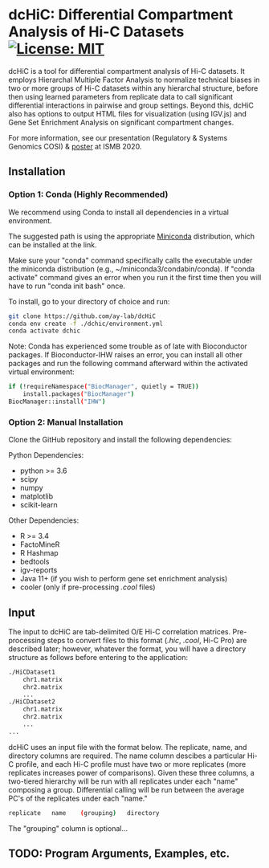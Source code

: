 # dcHiC: Differential Compartment Analysis of Hi-C Datasets [![License: MIT](https://img.shields.io/badge/License-MIT-yellow.svg)](https://opensource.org/licenses/MIT)

dcHiC is a tool for differential compartment analysis of Hi-C datasets. It employs Hierarchal Multiple Factor Analysis to normalize technical biases in two or more groups of Hi-C datasets within any hierarchal structure, before then using learned parameters from replicate data to call significant differential interactions in pairwise and group settings. Beyond this, dcHiC also has options to output HTML files for visualization (using IGV.js) and Gene Set Enrichment Analysis on significant compartment changes. 

For more information, see our presentation (Regulatory & Systems Genomics COSI) & <a href = "https://iscb-ismb20.myconferencenow.com/poster/dchic-differential-compartment-analysis-of-hi-c-datasets/"> poster</a> at ISMB 2020. 

## Installation

### Option 1: Conda (Highly Recommended)

We recommend using Conda to install all dependencies in a virtual environment. 

The suggested path is using the appropriate <a href="https://docs.conda.io/en/latest/miniconda.html/">Miniconda</a> distribution, which can be installed at the link. 

Make sure your "conda" command specifically calls the executable under the miniconda distribution (e.g., ~/miniconda3/condabin/conda). If "conda activate" command gives an error when you run it the first time then you will have to run "conda init bash" once.

To install, go to your directory of choice and run:

```bash
git clone https://github.com/ay-lab/dcHiC
conda env create -f ./dchic/environment.yml
conda activate dchic
```

Note: Conda has experienced some trouble as of late with Bioconductor packages. If Bioconductor-IHW raises an error, you can install all other packages and run the following command afterward within the activated virtual environment: 

```bash
if (!requireNamespace("BiocManager", quietly = TRUE))
    install.packages("BiocManager")
BiocManager::install("IHW")
```

### Option 2: Manual Installation

Clone the GitHub repository and install the following dependencies: 

Python Dependencies:
- python >= 3.6
- scipy
- numpy
- matplotlib
- scikit-learn

Other Dependencies: 
- R >= 3.4
- FactoMineR
- R Hashmap
- bedtools
- igv-reports 
- Java 11+ (if you wish to perform gene set enrichment analysis)
- cooler (only if pre-processing _.cool_ files)

## Input

The input to dcHiC are tab-delimited O/E Hi-C correlation matrices. Pre-processing steps to convert files to this format (_.hic_, _.cool_, Hi-C Pro) are described later; however, whatever the format, you will have a directory structure as follows before entering to the application: 

```bash
./HiCDataset1
    chr1.matrix
    chr2.matrix
    ...
./HiCDataset2
    chr1.matrix
    chr2.matrix
    ...
...
```

dcHiC uses an input file with the format below. The replicate, name, and directory columns are required. The name column descibes a particular Hi-C profile, and each Hi-C profile must have two or more replicates (more replicates increases power of comparisons). Given these three columns, a two-tiered hierarchy will be run with all replicates under each "name" composing a group. Differential calling will be run between the average PC's of the replicates under each "name." 

```bash
replicate   name    (grouping)   directory
```

The "grouping" column is optional...


## TODO: Program Arguments, Examples, etc. 

